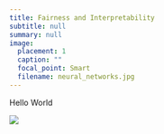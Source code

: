 ```yaml
---
title: Fairness and Interpretability
subtitle: null
summary: null
image:
  placement: 1
  caption: ""
  focal_point: Smart
  filename: neural_networks.jpg
---
```

Hello World 

![](rl_system.jpg)
